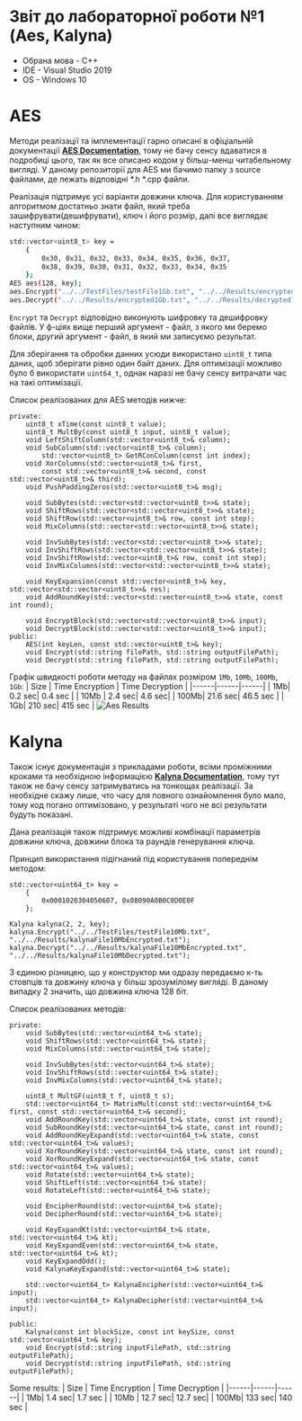 # Звіт до лабораторної роботи №1 (Aes, Kalyna)

- Обрана мова - C++
- IDE - Visual Studio 2019
- OS - Windows 10
# AES
Методи реалізації та імплементації гарно описані в офіціальній документації **[AES Documentation](https://nvlpubs.nist.gov/nistpubs/FIPS/NIST.FIPS.197.pdf)**, тому не бачу сенсу вдаватися в подробиці цього, так як все описано кодом у більш-менш читабельному вигляді. У даному репозиторії для AES ми бачимо папку з source файлами, де лежать відповідні *.h *.cpp файли. 

Реалізація підтримує усі варіанти довжини ключа.
Для користуванням алгоритмом достатньо знати файл, який треба зашифрувати(дешифрувати), ключ і його розмір, далі все виглядає наступним чином:
```sh
std::vector<uint8_t> key =
	{
		0x30, 0x31, 0x32, 0x33, 0x34, 0x35, 0x36, 0x37,
		0x38, 0x39, 0x30, 0x31, 0x32, 0x33, 0x34, 0x35
	};
AES aes(128, key);
aes.Encrypt("../../TestFiles/testFile1Gb.txt", "../../Results/encrypted1Gb.txt");
aes.Decrypt("../../Results/encrypted1Gb.txt", "../../Results/decrypted1Gb.txt");
```

```Encrypt``` та ```Decrypt``` відповідно виконують шифровку та дешифровку файлів. У ф-ціях вище перший аргумент - файл, з якого ми беремо блоки, другий аргумент - файл, в який ми записуємо результат.

Для зберігання та обробки данних усюди використано ```uint8_t``` типа даних, щоб зберігати рівно один байт даних. Для оптимізації можливо було б використати ```uint64_t```, однак наразі не бачу сенсу витрачати час на такі оптимізації.

Список реалізованих для AES методів нижче:
```
private:
    uint8_t xTime(const uint8_t value);
    uint8_t MultBy(const uint8_t input, uint8_t value);
    void LeftShiftColumn(std::vector<uint8_t>& column);
    void SubColumn(std::vector<uint8_t>& column);
        std::vector<uint8_t> GetRConColumn(const int index);
    void XorColumns(std::vector<uint8_t>& first,
	    const std::vector<uint8_t>& second, const std::vector<uint8_t>& third);
    void PushPaddingZeros(std::vector<uint8_t>& msg);

    void SubBytes(std::vector<std::vector<uint8_t>>& state);
    void ShiftRows(std::vector<std::vector<uint8_t>>& state);
    void ShiftRow(std::vector<uint8_t>& row, const int step);
    void MixColumns(std::vector<std::vector<uint8_t>>& state);

    void InvSubBytes(std::vector<std::vector<uint8_t>>& state);
    void InvShiftRows(std::vector<std::vector<uint8_t>>& state);
    void InvShiftRow(std::vector<uint8_t>& row, const int step);
    void InvMixColumns(std::vector<std::vector<uint8_t>>& state);

    void KeyExpansion(const std::vector<uint8_t>& key, std::vector<std::vector<uint8_t>>& res);
    void AddRoundKey(std::vector<std::vector<uint8_t>>& state, const int round);

    void EncryptBlock(std::vector<std::vector<uint8_t>>& input);
    void DecryptBlock(std::vector<std::vector<uint8_t>>& input);
public:
    AES(int keyLen, const std::vector<uint8_t>& key);
    void Encrypt(std::string filePath, std::string outputFilePath);
    void Decrypt(std::string filePath, std::string outputFilePath);
```

Графік швидкості роботи методу на файлах розміром ```1Mb```, ```10Mb```, ```100Mb```, ```1Gb```:
| Size | Time Encryption | Time Decryption |
|------|------|------|
| 1Mb| 0.2 sec| 0.4 sec |
| 10Mb | 2.4 sec| 4.6 sec|
| 100Mb| 21.6 sec| 46.5 sec |
| 1Gb| 210 sec| 415 sec |
![Aes Results](AesResults.png)

# Kalyna
Також існує документація з прикладами роботи, всіми проміжними кроками та необхідною інформацією **[Kalyna Documentation](https://eprint.iacr.org/2015/650)**, тому тут також не бачу сенсу затримуватись на тонкощах реалізації. За необхідне скажу лише, что часу для повного ознайомлення було мало, тому код погано оптимізовано, у результаті чого не всі результати будуть показані.

Дана реалізація також підтримує можливі комбінації параметрів довжини ключа, довжини блока та раундів генерування ключа.

Принцип використання підігнаний під користування попереднім методом:
```
std::vector<uint64_t> key =
	{
		0x0001020304050607, 0x08090A0B0C0D0E0F
	};

Kalyna kalyna(2, 2, key);
kalyna.Encrypt("../../TestFiles/testFile10Mb.txt", "../../Results/kalynaFile10MbEncrypted.txt");
kalyna.Decrypt("../../Results/kalynaFile10MbEncrypted.txt", "../../Results/kalynaFile10MbDecrypted.txt");
```
З єдиною різницею, що у конструктор ми одразу передаємо к-ть стовпців та довжину ключа у більш зрозумілому вигляді. В даному випадку 2 значить, що довжина ключа 128 біт.

Список реалізованих методів:
```
private:
	void SubBytes(std::vector<uint64_t>& state);
	void ShiftRows(std::vector<uint64_t>& state);
	void MixColumns(std::vector<uint64_t>& state);

	void InvSubBytes(std::vector<uint64_t>& state);
	void InvShiftRows(std::vector<uint64_t>& state);
	void InvMixColumns(std::vector<uint64_t>& state);

	uint8_t MultGF(uint8_t f, uint8_t s);
	std::vector<uint64_t> MatrixMult(const std::vector<uint64_t>& first, const std::vector<uint64_t>& second);
	void AddRoundKey(std::vector<uint64_t>& state, const int round);
	void SubRoundKey(std::vector<uint64_t>& state, const int round);
	void AddRoundKeyExpand(std::vector<uint64_t>& state, const std::vector<uint64_t>& values);
	void XorRoundKey(std::vector<uint64_t>& state, const int round);
	void XorRoundKeyExpand(std::vector<uint64_t>& state, const std::vector<uint64_t>& values);
	void Rotate(std::vector<uint64_t>& state);
	void ShiftLeft(std::vector<uint64_t>& state);
	void RotateLeft(std::vector<uint64_t>& state);

	void EncipherRound(std::vector<uint64_t>& state);
	void DecipherRound(std::vector<uint64_t>& state);

	void KeyExpandKt(std::vector<uint64_t>& state, std::vector<uint64_t>& kt);
	void KeyExpandEven(std::vector<uint64_t>& state, std::vector<uint64_t>& kt);
	void KeyExpandOdd();
	void KalynaKeyExpand(std::vector<uint64_t>& state);

	std::vector<uint64_t> KalynaEncipher(std::vector<uint64_t>& input);
	std::vector<uint64_t> KalynaDecipher(std::vector<uint64_t>& input);

public:
	Kalyna(const int blockSize, const int keySize, const std::vector<uint64_t>& key);
	void Encrypt(std::string inputFilePath, std::string outputFilePath);
	void Decrypt(std::string inputFilePath, std::string outputFilePath);
```

Some results:
| Size | Time Encryption | Time Decryption |
|------|------|------|
| 1Mb| 1.4 sec| 1.7 sec |
| 10Mb | 12.7 sec| 12.7 sec|
| 100Mb| 133 sec| 140 sec |
